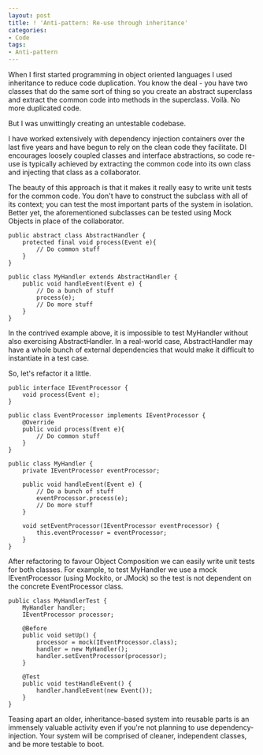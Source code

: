 ```yaml
---
layout: post
title: ! 'Anti-pattern: Re-use through inheritance'
categories:
- Code
tags: 
- Anti-pattern
---
```


When I first started programming in object oriented languages I used
inheritance to reduce code duplication. You know the deal - you have two
classes that do the same sort of thing so you create an abstract superclass
and extract the common code into methods in the superclass. Voilà. No more
duplicated code.

But I was unwittingly creating an untestable codebase.

I have worked extensively with dependency injection containers over the last
five years and have begun to rely on the clean code they facilitate. DI
encourages loosely coupled classes and interface abstractions, so code re-use
is typically achieved by extracting the common code into its own class and
injecting that class as a collaborator.

The beauty of this approach is that it makes it really easy to write unit
tests for the common code. You don't have to construct the subclass with all
of its context; you can test the most important parts of the system in
isolation. Better yet, the aforementioned subclasses can be tested using Mock
Objects in place of the collaborator.

	public abstract class AbstractHandler {  
		protected final void process(Event e){  
			// Do common stuff  
		}  
	}

	public class MyHandler extends AbstractHandler {  
		public void handleEvent(Event e) {  
			// Do a bunch of stuff  
			process(e);  
			// Do more stuff  
		}  
	}  

In the contrived example above, it is impossible to test MyHandler without
also exercising AbstractHandler. In a real-world case, AbstractHandler may
have a whole bunch of external dependencies that would make it difficult to
instantiate in a test case.

So, let's refactor it a little.

	public interface IEventProcessor {  
		void process(Event e);  
	}

	public class EventProcessor implements IEventProcessor {  
		@Override  
		public void process(Event e){  
			// Do common stuff  
		}  
	}

	public class MyHandler {  
		private IEventProcessor eventProcessor;

		public void handleEvent(Event e) {  
			// Do a bunch of stuff  
			eventProcessor.process(e);  
			// Do more stuff  
		}

		void setEventProcessor(IEventProcessor eventProcessor) {  
			this.eventProcessor = eventProcessor;  
		}  
	}  

After refactoring to favour Object Composition we can easily write unit tests
for both classes. For example, to test MyHandler we use a mock IEventProcessor
(using Mockito, or JMock) so the test is not dependent on the concrete
EventProcessor class.

	public class MyHandlerTest {  
		MyHandler handler;  
		IEventProcessor processor;

		@Before  
		public void setUp() {  
			processor = mock(IEventProcessor.class);  
			handler = new MyHandler();  
			handler.setEventProcessor(processor);  
		}

		@Test  
		public void testHandleEvent() {  
			handler.handleEvent(new Event());  
		}  
	}  

Teasing apart an older, inheritance-based system into reusable parts is an
immensely valuable activity even if you're not planning to use dependency-
injection. Your system will be comprised of cleaner, independent classes, and
be more testable to boot.

	